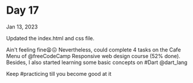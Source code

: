 # Day 17

Jan 13, 2023

Updated the index.html and css file. <br>

Ain't feeling fine😫😖
Nevertheless, could complete 4 tasks on the Cafe Menu of 
@freeCodeCamp
 Responsive web design course (52% done). Besides, I also started learning some basic concepts on #Dart 
@dart_lang <br>
  

Keep #practicing till you become good at it